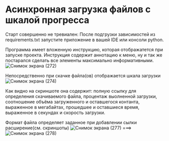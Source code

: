 # Асинхронная загрузка файлов с шкалой прогресса
Старт совершенно не тревиален:
После подгрузки зависимостей из requirements.txt запустите приложение в вашей IDE или консоли python.

Программа имеет вложенную инструкцию, которая отображатется при запуске проекта.
Инструкция содержит аннотацию к меню, ну и так же постарался сделать все элементы максимально информативными.
![Снимок экрана (272)](https://github.com/TimurKarkoshin/async_download_with_progressbar/assets/144448914/2c3c6fb6-3142-49d7-bb7b-cda5f2579b83)

Непосредственно при скачке файла(ов) отображается шкала загрузки
![Снимок экрана (274)](https://github.com/TimurKarkoshin/async_download_with_progressbar/assets/144448914/afbc01e9-750a-4ac4-a813-382b89eef276)

Как видно на скриншоте она содержит: полную ссылку для определения скачиваемого файла, процентаж выолненной загрузки, соотношение объёма загруженного и оставшегося контанта, выраженное в мегабайтах, прошедшее и оставшиеся время, выраженное в секундах и скорость загрузки.

Формат файла определяет заданное при добавлении сылки расширение(см. скриншоты)
![Снимок экрана (277)](https://github.com/TimurKarkoshin/async_download_with_progressbar/assets/144448914/72954e0a-31dc-46a0-a0b1-ec4aab6ac737)
===>
![Снимок экрана (278)](https://github.com/TimurKarkoshin/async_download_with_progressbar/assets/144448914/c8cfa2ea-9ea2-484d-8d04-de995e61343e)
